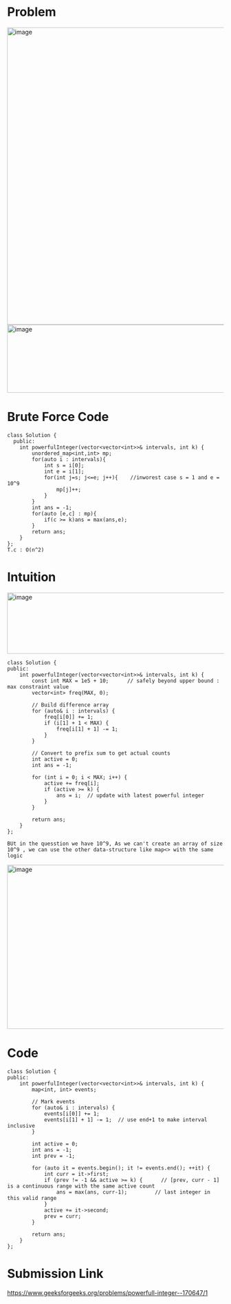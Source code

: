 # Problem
<img width="944" height="690" alt="image" src="https://github.com/user-attachments/assets/75301d78-080e-423b-9dd8-3ece5853c37d" />
<img width="917" height="158" alt="image" src="https://github.com/user-attachments/assets/1dd2ce12-0b3f-4440-bcf3-98f7589be1ee" />

# Brute Force Code 
```
class Solution {
  public:
    int powerfulInteger(vector<vector<int>>& intervals, int k) {
        unordered_map<int,int> mp;
        for(auto i : intervals){
            int s = i[0];
            int e = i[1];
            for(int j=s; j<=e; j++){    //inworest case s = 1 and e = 10^9 
                mp[j]++;
            }
        }
        int ans = -1;
        for(auto [e,c] : mp){
            if(c >= k)ans = max(ans,e);
        }
        return ans;
    }
};
T.c : O(n^2) 
```


# Intuition

<img width="1166" height="142" alt="image" src="https://github.com/user-attachments/assets/cc771ef1-4f17-4fee-a473-698f3bf5c698" />

```
class Solution {
public:
    int powerfulInteger(vector<vector<int>>& intervals, int k) {
        const int MAX = 1e5 + 10;      // safely beyond upper bound : max constraint value 
        vector<int> freq(MAX, 0);

        // Build difference array
        for (auto& i : intervals) {
            freq[i[0]] += 1;
            if (i[1] + 1 < MAX) {
                freq[i[1] + 1] -= 1;
            }
        }

        // Convert to prefix sum to get actual counts
        int active = 0;
        int ans = -1;

        for (int i = 0; i < MAX; i++) {
            active += freq[i];
            if (active >= k) {
                ans = i;  // update with latest powerful integer
            }
        }

        return ans;
    }
};
```

```
BUt in the quesstion we have 10^9, As we can't create an array of size 10^9 , we can use the other data-structure like map<> with the same logic
```


<img width="1115" height="381" alt="image" src="https://github.com/user-attachments/assets/70acb13f-9ab0-4b86-90bd-5de0256132b6" />


# Code
```
class Solution {
public:
    int powerfulInteger(vector<vector<int>>& intervals, int k) {
        map<int, int> events;

        // Mark events
        for (auto& i : intervals) {
            events[i[0]] += 1;
            events[i[1] + 1] -= 1;  // use end+1 to make interval inclusive
        }

        int active = 0;
        int ans = -1;
        int prev = -1;

        for (auto it = events.begin(); it != events.end(); ++it) {
            int curr = it->first;
            if (prev != -1 && active >= k) {      // [prev, curr - 1] is a continuous range with the same active count
                ans = max(ans, curr-1);         // last integer in this valid range
            } 
            active += it->second;
            prev = curr;
        }

        return ans;
    }
};
```

# Submission Link
https://www.geeksforgeeks.org/problems/powerfull-integer--170647/1
